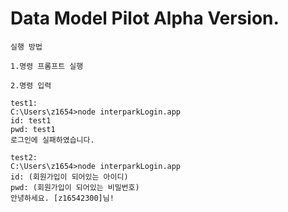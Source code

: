 # Data Model Pilot Alpha Version.
 
```
실행 방법 

1.명령 프롬프트 실행

2.명령 입력

test1:
C:\Users\z1654>node interparkLogin.app
id: test1
pwd: test1
로그인에 실패하였습니다.

test2:
C:\Users\z1654>node interparkLogin.app
id: (회원가입이 되어있는 아이디)
pwd: (회원가입이 되어있는 비밀번호)
안녕하세요. [z16542300]님!


```


